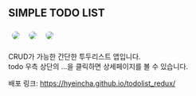 ## SIMPLE TODO LIST

<img style="margin:5px; border: 2px solid white; border-radius: 20px" src="https://img.shields.io/badge/javascript-yellow?style=flat-square&logo=javascript&logoColor=white"/> <img style="margin:5px; border: 2px solid white; border-radius: 20px" src="https://img.shields.io/badge/React-blue?style=flat-square&logo=React&logoColor=white"/> <img style="margin:5px; border: 2px solid white; border-radius: 20px" src="https://img.shields.io/badge/Redux-purple?style=flat-square&logo=Redux&logoColor=white"/>

CRUD가 가능한 간단한 투두리스트 앱입니다. <br>
todo 우측 상단의 ...을 클릭하면 상세페이지를 볼 수 있습니다.

배포 링크: https://hyeincha.github.io/todolist_redux/
